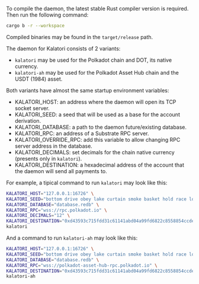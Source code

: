 To compile the daemon, the latest stable Rust compiler version is required. Then run the following command:
```bash
cargo b -r --workspace
```
Compiled binaries may be found in the `target/release` path.

The daemon for Kalatori consists of 2 variants:
- `kalatori` may be used for the Polkadot chain and DOT, its native currency.
- `kalatori-ah` may be used for the Polkadot Asset Hub chain and the USDT (1984) asset.

Both variants have almost the same startup environment variables:
- KALATORI_HOST: an address where the daemon will open its TCP socket server.
- KALATORI_SEED: a seed that will be used as a base for the account derivation.
- KALATORI_DATABASE: a path to the daemon future/existing database.
- KALATORI_RPC: an address of a Substrate RPC server.
- KALATORI_OVERRIDE_RPC: add this variable to allow changing RPC server address in the database.
- KALATORI_DECIMALS: set decimals for the chain native currency (presents only in `kalatori`).
- KALATORI_DESTINATION: a hexadecimal address of the account that the daemon will send all payments to.

For example, a tipical command to run `kalatori` may look like this:
```bash
KALATORI_HOST="127.0.0.1:16726" \
KALATORI_SEED="bottom drive obey lake curtain smoke basket hold race lonely fit walk" \
KALATORI_DATABASE="database.redb" \
KALATORI_RPC="wss://rpc.polkadot.io" \
KALATORI_DECIMALS="12" \
KALATORI_DESTINATION="0xd43593c715fdd31c61141abd04a99fd6822c8558854ccde39a5684e7a56da27d" \
kalatori
```

And a command to run `kalatori-ah` may look like this:

```bash
KALATORI_HOST="127.0.0.1:16726" \
KALATORI_SEED="bottom drive obey lake curtain smoke basket hold race lonely fit walk" \
KALATORI_DATABASE="database.redb" \
KALATORI_RPC="wss://polkadot-asset-hub-rpc.polkadot.io" \
KALATORI_DESTINATION="0xd43593c715fdd31c61141abd04a99fd6822c8558854ccde39a5684e7a56da27d" \
kalatori-ah
```
